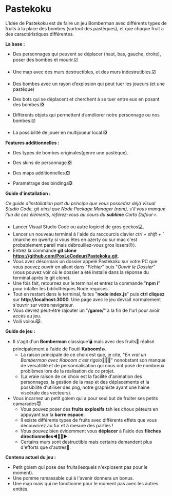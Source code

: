 # Pastekoku

L'idée de Pastekoku est de faire un jeu Bomberman avec différents types de fruits à la place des bombes (surtout des pastèques), et que chaque fruit a des caractéristiques différentes.

**La base :**

- Des personnages qui peuvent se déplacer (haut, bas, gauche, droite), poser des bombes et mourir.☑️

- Une map avec des murs destructibles, et des murs indestrutibles.☑️

- Des bombes avec un rayon d’explosion qui peut tuer les joueurs (et une pastèque)

- Des bots qui se déplacent et cherchent à se tuer entre eux en posant des bombes.❎

- Différents objets qui permettent d’améliorer notre personnage ou nos bombes.☑️

- La possibilité de jouer en multijoueur local.❎

**Features additionnelles :**

- Des types de bombes originales(genre une pastèque).

- Des skins de personnage.❎

- Des maps additionnelles.❎

- Paramétrage des bindings❎

**Guide d'installation :**

*Ce guide d'installation part du principe que vous possédez déjà Visual Studio Code, git ainsi que Node Package Manager (npm), s'il vous manque l'un de ces éléments, référez-vous au cours du **sublime** Corto Dufour⭐*.
- Lancer Visual Studio Code ou autre logiciel de gros geekos💻.
- Lancer un nouveau terminal à l'aide du raccourcis clavier *ctrl + shift + `* (marche en qwerty si vous êtes en azerty ou sur mac c'est probablement pareil mais débrouillez-vous gros losers😠).
- Entrez la commande **git clone https://github.com/PoxLeCodeur/Pastekoku.git**.
- Vous avez désormais un dossier appelé Pastekoku sur votre PC que vous pouvez ouvrir en allant dans "*Fichier*" puis "*Ouvrir le Dossier*" (vous pouvez voir où le dossier a été installé dans la réponse du terminal après le git clone).
- Une fois fait, retournez sur le terminal et entrez la commande "**npm i**" pour intaller les bibliothèques Node requises.
- Tout en restant dans le terminal, faites "**node index.js**" puis **ctrl cliquez** sur **http://localhost:3000**. Une page avec le jeu devrait normalement s'ouvrir sur votre navigateur.
- Vous devrez peut-être rajouter un "**/game/**" à la fin de l'url pour avoir accès au jeu.
- Voili voilou😸.

**Guide de jeu :**
- Il s'agit d'un **Bomberman** classique💣 mais avec des fruits🍉 réalisé principalement à l'aide de l'outil **Kaboom!💥**.
  - La raison principale de ce choix est que, je cite, "*En vrai un Bomberman avec Kaboom c'est rigolo*🧠🧠🧠" nonobstant son manque de versatilité et de personnalisation qui nous ont posé de nombreux problèmes lors de la réalisation de ce projet.
  - (La vraie raison de ce choix est la facilité d'animation des personnages, la gestion de la map et des déplacements et la possibilité d'utiliser des png, notre graphiste ayant une haine viscérale des vecteurs).
- Vous incarnez un petit golem qui a pour seul but de fruiter ses petits camarades😇.
  - Vous pouvez poser des **fruits explosifs** tah les choux péteurs en appuyant sur la **barre espace**.
  - Il existe différents types de fruits avec différents effets que vous découvrirez au fur et à mesure des parties !
  - Vous pouvez bien évidemment vous **déplacer** à l'aide des **flèches directionnelles**◀️🔼🔽▶️.
  - Certains murs sont destructible mais certains demandent plus d'efforts que d'autres🧱.

**Contenu actuel du jeu :**
- Petit golem qui pose des fruits(lesquels n'explosent pas pour le moment).
- Une pomme ramassable qui à l'avenir donnera un bonus.
- Une map mais qui ne fonctionne pour le moment pas avec les autres entités.
